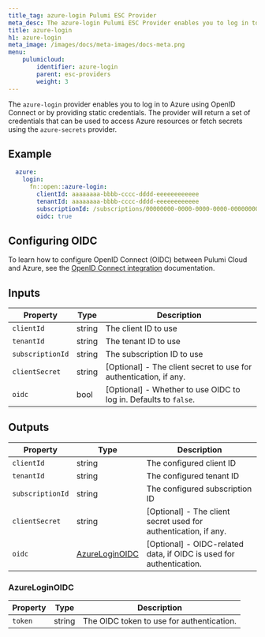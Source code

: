 ```yaml
---
title_tag: azure-login Pulumi ESC Provider
meta_desc: The azure-login Pulumi ESC Provider enables you to log in to Azure using OIDC or static credentials.
title: azure-login
h1: azure-login
meta_image: /images/docs/meta-images/docs-meta.png
menu:
    pulumicloud:
        identifier: azure-login
        parent: esc-providers
        weight: 3
---
```


The `azure-login` provider enables you to log in to Azure using OpenID Connect or by providing static credentials. The provider will return a set of credentials that can be used to access Azure resources or fetch secrets using the `azure-secrets` provider.

## Example

```yaml
  azure:
    login:
      fn::open::azure-login:
        clientId: aaaaaaaa-bbbb-cccc-dddd-eeeeeeeeeeee
        tenantId: aaaaaaaa-bbbb-cccc-dddd-eeeeeeeeeeee
        subscriptionId: /subscriptions/00000000-0000-0000-0000-000000000000
        oidc: true
```

## Configuring OIDC

To learn how to configure OpenID Connect (OIDC) between Pulumi Cloud and Azure, see the [OpenID Connect integration](/docs/pulumi-cloud/oidc/azure/) documentation.

## Inputs

| Property         | Type   | Description                                                       |
|------------------|--------|-------------------------------------------------------------------|
| `clientId`       | string | The client ID to use                                              |
| `tenantId`       | string | The tenant ID to use                                              |
| `subscriptionId` | string | The subscription ID to use                                        |
| `clientSecret`   | string | [Optional] - The client secret to use for authentication, if any. |
| `oidc`           | bool   | [Optional] - Whether to use OIDC to log in. Defaults to `false`.  |

## Outputs

| Property         | Type                              | Description                                                         |
|------------------|-----------------------------------|---------------------------------------------------------------------|
| `clientId`       | string                            | The configured client ID                                            |
| `tenantId`       | string                            | The configured tenant ID                                            |
| `subscriptionId` | string                            | The configured subscription ID                                      |
| `clientSecret`   | string                            | [Optional] - The client secret used for authentication, if any.     |
| `oidc`           | [AzureLoginOIDC](#azureloginoidc) | [Optional] - OIDC-related data, if OIDC is used for authentication. |

### AzureLoginOIDC

| Property | Type     | Description                               |
|----------|----------|-------------------------------------------|
| `token`  | string   | The OIDC token to use for authentication. |
